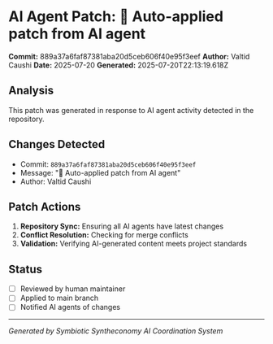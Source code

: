 # AI Agent Patch: 🤖 Auto-applied patch from AI agent

**Commit:** 889a37a6faf87381aba20d5ceb606f40e95f3eef
**Author:** Valtid Caushi
**Date:** 2025-07-20
**Generated:** 2025-07-20T22:13:19.618Z

## Analysis

This patch was generated in response to AI agent activity detected in the repository.

## Changes Detected

- Commit: `889a37a6faf87381aba20d5ceb606f40e95f3eef`
- Message: "🤖 Auto-applied patch from AI agent"
- Author: Valtid Caushi

## Patch Actions

1. **Repository Sync:** Ensuring all AI agents have latest changes
2. **Conflict Resolution:** Checking for merge conflicts
3. **Validation:** Verifying AI-generated content meets project standards

## Status

- [ ] Reviewed by human maintainer
- [ ] Applied to main branch
- [ ] Notified AI agents of changes

---
*Generated by Symbiotic Syntheconomy AI Coordination System*
